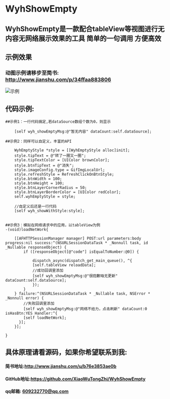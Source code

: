 # WyhShowEmpty

## WyhShowEmpty是一款配合tableView等视图进行无内容无网络展示效果的工具 简单的一句调用 方便高效


## 示例效果 


### 动图示例请移步至简书: http://www.jianshu.com/p/34ffaa883806

![示例](http://upload-images.jianshu.io/upload_images/4097230-4431fc807b524141.png?imageMogr2/auto-orient/strip%7CimageView2/2/w/1240)

## 代码示例: 

```
##示例1：一行代码搞定,若dataSource数组个数为0，则显示

    [self wyh_showEmptyMsg:@"暂无内容" dataCount:self.dataSource];

##示例2：同样可以自定义，丰富的API
    
    WyhEmptyStyle *style = [[WyhEmptyStyle alloc]init];
    style.tipText = @"转了一圈又一圈";
    style.tipTextColor = [UIColor brownColor];
    style.btnTipText = @"消失";
    style.imageConfig.type = GifImgLocalUrl;
    style.refreshStyle = RefreshClickOnBtnStyle;
    style.btnWidth = 100;
    style.btnHeight = 100;
    style.btnLayerCornerRadius = 50;
    style.btnLayerBorderColor = [UIColor redColor];
    self.wyhEmptyStyle = style;

    //自定义后还是一行代码
    [self wyh_showWithStyle:style];


##示例3：模拟在网络请求中的应用，以tableView为例
-(void)loadNetWork{

    [[AFHTTPSessionManager manager] POST:url parameters:body progress:nil success:^(NSURLSessionDataTask * _Nonnull task, id  _Nullable responseObject) {
        if ([responseObject[@"code"] isEqualToNumber:@0]) {

            dispatch_async(dispatch_get_main_queue(), ^{
            [self.tableView reloadData];
            //成功回调里添加
            [self wyh_showEmptyMsg:@"很抱歉咱无更新" dataCount:self.dataSource];
            });
        }
    } failure:^(NSURLSessionDataTask * _Nullable task, NSError * _Nonnull error) {
        //失败回调里添加
        [self wyh_showEmptyMsg:@"网络不给力，点击刷新" dataCount:0 isHasBtn:YES Handler:^{
        [self loadNetWork];
      }];
    }];

}
```


## 具体原理请看源码，如果你希望联系到我:

####   简书地址:http://www.jianshu.com/u/b76e3853ae0b
#### GitHub地址:https://github.com/XiaoWuTongZhi/WyhShowEmpty
####    qq邮箱: 609232770@qq.com 

